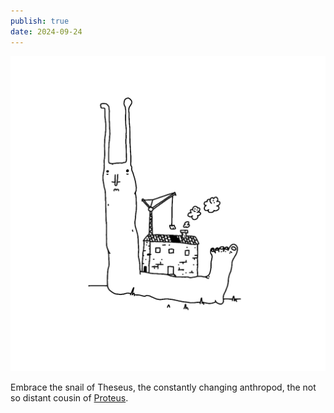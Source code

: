 ```yaml
---
publish: true
date: 2024-09-24
---
```

![a slug carrying a house, the house is still in construction](snail-of-theseus.png)

Embrace the snail of Theseus, the constantly changing anthropod, the not so distant cousin of [Proteus](<../Proteus>).